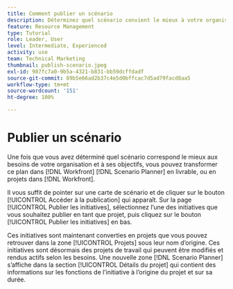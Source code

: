 ```yaml
---
title: Comment publier un scénario
description: Déterminez quel scénario convient le mieux à votre organisation en utilisant le projet [!DNL Scenario Planner]. Learn how to publish the scenario and turn the plan into a [!DNL Workfront] .
feature: Resource Management
type: Tutorial
role: Leader, User
level: Intermediate, Experienced
activity: use
team: Technical Marketing
thumbnail: publish-scenario.jpeg
exl-id: 987fc7a0-9b5a-4321-b831-bb59dcffdadf
source-git-commit: 89b5e66ad2b37c4e5d0bffcac7d5ad79facd8aa5
workflow-type: tm+mt
source-wordcount: '151'
ht-degree: 100%

---
```


# Publier un scénario

Une fois que vous avez déterminé quel scénario correspond le mieux aux besoins de votre organisation et à ses objectifs, vous pouvez transformer ce plan dans [!DNL Workfront] [!DNL Scenario Planner] en livrable, ou en projets dans [!DNL Workfront].

Il vous suffit de pointer sur une carte de scénario et de cliquer sur le bouton [!UICONTROL Accéder à la publication] qui apparaît. Sur la page [!UICONTROL Publier les initiatives], sélectionnez l’une des initiatives que vous souhaitez publier en tant que projet, puis cliquez sur le bouton [!UICONTROL Publier les initiatives] en bas.

Ces initiatives sont maintenant converties en projets que vous pouvez retrouver dans la zone [!UICONTROL Projets] sous leur nom d’origine. Ces initiatives sont désormais des projets de travail qui peuvent être modifiés et rendus actifs selon les besoins. Une nouvelle zone [!DNL Scenario Planner] s’affiche dans la section [!UICONTROL Détails du projet] qui contient des informations sur les fonctions de l’initiative à l’origine du projet et sur sa durée.
